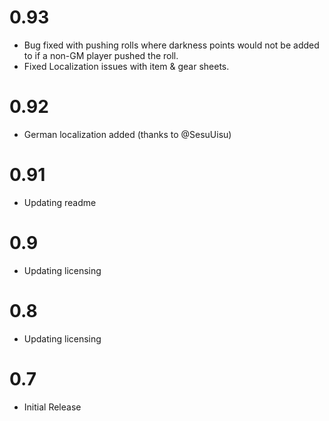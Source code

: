 # 0.93
- Bug fixed with pushing rolls where darkness points would not be added to if a non-GM player pushed the roll.
- Fixed Localization issues with item & gear sheets.

# 0.92
- German localization added (thanks to @SesuUisu)

# 0.91
- Updating readme

# 0.9
- Updating licensing

# 0.8
- Updating licensing

# 0.7
- Initial Release